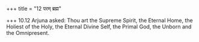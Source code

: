 +++
title = "12 परम् ब्रह्म"

+++
10.12 Arjuna asked: Thou art the Supreme Spirit, the Eternal Home, the
Holiest of the Holy, the Eternal Divine Self, the Primal God, the Unborn
and the Omnipresent.
